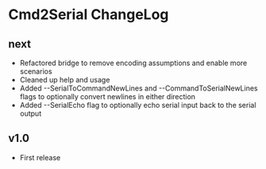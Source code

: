 # Cmd2Serial ChangeLog #

## next ##

* Refactored bridge to remove encoding assumptions and enable more scenarios
* Cleaned up help and usage
* Added --SerialToCommandNewLines and --CommandToSerialNewLines flags to optionally convert newlines in either direction
* Added --SerialEcho flag to optionally echo serial input back to the serial output

## v1.0 ##

* First release
